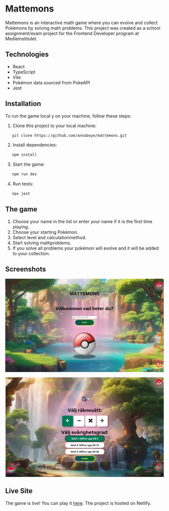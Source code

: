 # Mattemons

Mattemons is an interactive math game where you can evolve and collect Pokémons by solving math problems. This project was created as a school assignment/exam project for the Frontend Developer program at Medieinstitutet.

## Technologies

- React
- TypeScript
- Vite
- Pokémon data sourced from PokeAPI
- Jest

## Installation

To run the game local
y on your machine, follow these steps:

1. Clone this project to your local machine:

```bash
   git clone https://github.com/annaboye/mattemons.git
```

2. Install dependencies:

```bash
   npm install
```

3. Start the game:

```bash
   npm run dev
```

4. Run tests:

```bash
   npx jest
```

## The game

1. Choose your name in the list or enter your name if it is the first time playing.
2. Choose your starting Pokémon.
3. Select level and calculationmethod.
4. Start solving mathproblems.
5. If you solve all problems your pokémon will evolve and it will be added to your collection.

## Screenshots

![screenshots](/public/screenshot1.png)

![screenshots](/public/screenshot2.png)

## Live Site

The game is live! You can play it [here](https://gleaming-caramel-51b001.netlify.app/). The project is hosted on Netlify.
